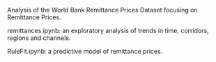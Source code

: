 Analysis of the World Bank Remittance Prices Dataset
focusing on Remittance Prices.

remittances.ipynb: an exploratory analysis of trends in time, corridors, regions and channels.

RuleFit.ipynb: a predictive model of remittance prices.